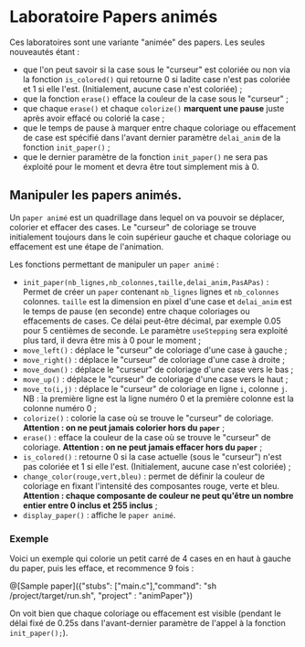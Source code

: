 # Laboratoire Papers animés

Ces laboratoires sont une variante "animée" des papers. Les seules nouveautés étant :
- que l'on peut savoir si la case sous le "curseur" est coloriée ou non via la fonction `is_colored()` qui retourne 0 si ladite case n'est pas coloriée et 1 si elle l'est. (Initialement, aucune case n'est coloriée) ;
- que la fonction `erase()` efface la couleur de la case sous le "curseur" ;
- que chaque `erase()` et chaque `colorize()` **marquent une pause** juste après avoir effacé ou colorié la case ;
- que le temps de pause à marquer entre chaque coloriage ou effacement de case est spécifié dans l'avant dernier paramètre `delai_anim` de la fonction `init_paper()` ;
- que le dernier paramètre de la fonction `init_paper()` ne sera pas éxploité pour le moment et devra être tout simplement mis à 0.

## Manipuler les papers animés.

Un `paper animé` est un quadrillage dans lequel on va pouvoir se déplacer, colorier et effacer des cases. Le "curseur" de coloriage se trouve initialement toujours dans le coin supérieur gauche et chaque coloriage ou effacement est une étape de l'animation.

Les fonctions permettant de manipuler un `paper animé` :
- `init_paper(nb_lignes,nb_colonnes,taille,delai_anim,PasAPas)` : Permet de créer un `paper` contenant `nb_lignes` lignes et `nb_colonnes` colonnes. `taille` est la dimension en pixel d'une case et `delai_anim` est le temps de pause (en seconde) entre chaque coloriages ou effacements de cases. Ce délai peut-être décimal, par exemple 0.05 pour 5 centièmes de seconde. Le paramètre `useStepping` sera exploité plus tard, il devra être mis à 0 pour le moment ;
- `move_left()` : déplace le "curseur" de coloriage d'une case à gauche ;
- `move_right()` : déplace le "curseur" de coloriage d'une case à droite ;
- `move_down()` : déplace le "curseur" de coloriage d'une case vers le bas ;
- `move_up()`  : déplace le "curseur" de coloriage d'une case vers le haut ;
- `move_to(i,j)` : déplace le "curseur" de coloriage en ligne `i`, colonne `j`. NB : la première ligne est la ligne numéro 0 et la première colonne est la colonne numéro 0 ;
- `colorize()` : colorie la case où se trouve le "curseur" de coloriage. **Attention : on ne peut jamais colorier hors du `paper`** ;
- `erase()` : efface la couleur de la case où se trouve le "curseur" de coloriage. **Attention : on ne peut jamais effacer hors du `paper`** ;
- `is_colored()` : retourne 0 si la case actuelle (sous le "curseur") n'est pas coloriée et 1 si elle l'est. (Initialement, aucune case n'est coloriée) ;
- `change_color(rouge,vert,bleu)` : permet de définir la couleur de coloriage en fixant l'intensité des composantes rouge, verte et bleu. **Attention : chaque composante de couleur ne peut qu'être un nombre entier entre 0 inclus et 255 inclus** ;
- `display_paper()` : affiche le `paper animé`.

### Exemple

Voici un exemple qui colorie un petit carré de 4 cases en en haut à gauche du paper, puis les efface, et recommence 9 fois :

@[Sample paper]({"stubs": ["main.c"],"command": "sh /project/target/run.sh", "project" : "animPaper"})

On voit bien que chaque coloriage ou effacement est visible (pendant le délai fixé de 0.25s dans l'avant-dernier paramètre de l'appel à la fonction `init_paper();`).

